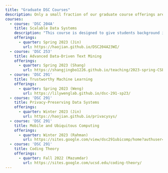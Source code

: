 ```yaml
---
title: "Graduate DSC Courses"
description: Only a small fraction of our graduate course offerings are listed here; see the [course offerings](https://datascience.ucsd.edu/graduate/graduate-courses/course-offerings/) page for more.
courses:
  - course: 'DSC 204A'
    title: Scalable Data Systems
    description: "This course is designed to give students background in EEG-based brain-computer interfaces followed by in depth exploration of signal processing and classification algorithms used. The first few lectures will be given by the Professor on introduction to EEG and BCIs. Future classes will involve students presenting classification or signal processing algorithms of their choice from recent or classic papers. Students will meet with the Professor before their class presentation for any help needed in understanding the paper. Final projects may be done in groups and will involve either detailed or comparative analysis of different algorithms or application of algorithms to well curated data. Evaluation will be dependent on paper presentation, participation during other presentations, and the final project. Background or interest in EEG and Neuroscience are required. A prior upper division undergraduate or graduate course in machine learning, signal processing, or other mathematical course is also required."
    offerings:
      - quarter: Spring 2023 (Jin)
        url: https://haojian.github.io/DSC204A23WI/
  - course: 'DSC 253'
    title: Advanced Data-Driven Text Mining
    offerings:
      - quarter: Spring 2023 (Shang)
        url: https://shangjingbo1226.github.io/teaching/2023-spring-CSE291-TM
  - course: 'DSC 291'
    title: Trustworthy Machine Learning
    offerings:
      - quarter: Spring 2023 (Weng)
        url: https://lilywenglab.github.io/dsc-291-sp23/
  - course: 'DSC 291'
    title: Privacy-Preserving Data Systems
    offerings:
      - quarter: Winter 2023 (Jin)
        url: https://haojian.github.io/privacysys/
  - course: 'DSC 291'
    title: Mobile and Ubiquitous Computing
    offerings:
      - quarter: Winter 2023 (Rahman)
        url: https://sites.google.com/view/dsc291ubicomp/home?authuser=3/
  - course: 'DSC 291'
    title: Coding Theory
    offerings:
      - quarter: Fall 2022 (Mazumdar)
        url: https://sites.google.com/ucsd.edu/coding-theory/
---
```

